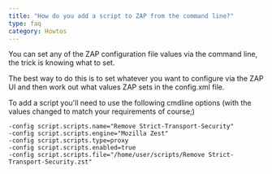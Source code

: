```yaml
---
title: "How do you add a script to ZAP from the command line?"
type: faq
category: Howtos
---
```


You can set any of the ZAP configuration file values via the command line, the
trick is knowing what to set.

The best way to do this is to set whatever you want to configure via the ZAP
UI and then work out what values ZAP sets in the config.xml file.

To add a script you'll need to use the following cmdline options (with the
values changed to match your requirements of course;)

    
    
    -config script.scripts.name="Remove Strict-Transport-Security"
    -config script.scripts.engine="Mozilla Zest"
    -config script.scripts.type=proxy
    -config script.scripts.enabled=true
    -config script.scripts.file="/home/user/scripts/Remove Strict-Transport-Security.zst"
    
